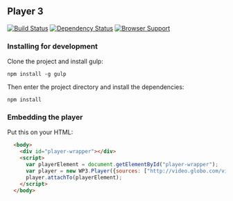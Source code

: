## Player 3

[![Build Status](https://drone.io/github.com/globocom/player/status.png?testing)](https://drone.io/github.com/globocom/player/latest)
[![Dependency Status](https://gemnasium.com/globocom/player.png)](https://gemnasium.com/globocom/player)
[![Browser Support](https://ci.testling.com/globocom/player.png)](https://ci.testling.com/globocom/player)


### Installing for development

Clone the project and install gulp:

`npm install -g gulp`

Then enter the project directory and install the dependencies:

`npm install`


### Embedding the player

Put this on your HTML:

```html
  <body>
    <div id="player-wrapper"></div>
    <script>
      var playerElement = document.getElementById("player-wrapper");
      var player = new WP3.Player({sources: ["http://video.globo.com/video.mp4"]});
      player.attachTo(playerElement);
    </script>
  </body>
```

